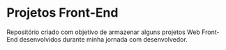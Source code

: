 # Projetos Front-End

Repositório criado com objetivo de armazenar alguns projetos Web Front-End desenvolvidos durante
minha jornada com desenvolvedor.
